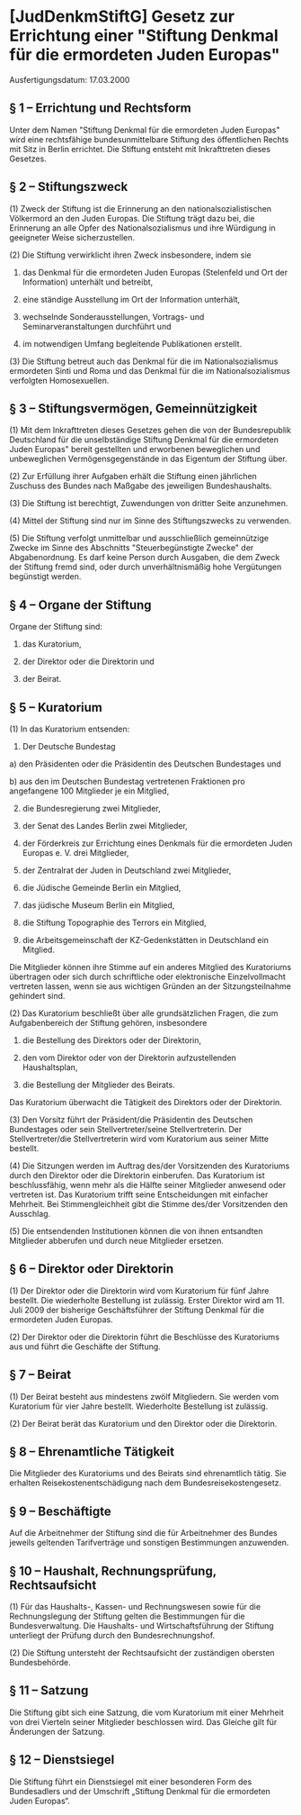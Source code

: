 # [JudDenkmStiftG] Gesetz zur Errichtung einer "Stiftung Denkmal für die ermordeten Juden Europas"

Ausfertigungsdatum: 17.03.2000

 

## § 1 – Errichtung und Rechtsform

Unter dem Namen "Stiftung Denkmal für die ermordeten Juden Europas" wird eine rechtsfähige bundesunmittelbare Stiftung des öffentlichen Rechts mit Sitz in Berlin errichtet. Die Stiftung entsteht mit Inkrafttreten dieses Gesetzes.


## § 2 – Stiftungszweck

(1) Zweck der Stiftung ist die Erinnerung an den nationalsozialistischen Völkermord an den Juden Europas. Die Stiftung trägt dazu bei, die Erinnerung an alle Opfer des Nationalsozialismus und ihre Würdigung in geeigneter Weise sicherzustellen.

(2) Die Stiftung verwirklicht ihren Zweck insbesondere, indem sie

1. das Denkmal für die ermordeten Juden Europas (Stelenfeld und Ort der Information) unterhält und betreibt,

2. eine ständige Ausstellung im Ort der Information unterhält,

3. wechselnde Sonderausstellungen, Vortrags- und Seminarveranstaltungen durchführt und

4. im notwendigen Umfang begleitende Publikationen erstellt.

(3) Die Stiftung betreut auch das Denkmal für die im Nationalsozialismus ermordeten Sinti und Roma und das Denkmal für die im Nationalsozialismus verfolgten Homosexuellen.


## § 3 – Stiftungsvermögen, Gemeinnützigkeit

(1) Mit dem Inkrafttreten dieses Gesetzes gehen die von der Bundesrepublik Deutschland für die unselbständige Stiftung Denkmal für die ermordeten Juden Europas" bereit gestellten und erworbenen beweglichen und unbeweglichen Vermögensgegenstände in das Eigentum der Stiftung über.

(2) Zur Erfüllung ihrer Aufgaben erhält die Stiftung einen jährlichen Zuschuss des Bundes nach Maßgabe des jeweiligen Bundeshaushalts.

(3) Die Stiftung ist berechtigt, Zuwendungen von dritter Seite anzunehmen.

(4) Mittel der Stiftung sind nur im Sinne des Stiftungszwecks zu verwenden.

(5) Die Stiftung verfolgt unmittelbar und ausschließlich gemeinnützige Zwecke im Sinne des Abschnitts "Steuerbegünstigte Zwecke" der Abgabenordnung. Es darf keine Person durch Ausgaben, die dem Zweck der Stiftung fremd sind, oder durch unverhältnismäßig hohe Vergütungen begünstigt werden.


## § 4 – Organe der Stiftung

Organe der Stiftung sind:

1. das Kuratorium,

2. der Direktor oder die Direktorin und

3. der Beirat.


## § 5 – Kuratorium

(1) In das Kuratorium entsenden:

1. Der Deutsche Bundestag

a) den Präsidenten oder die Präsidentin des Deutschen Bundestages und

b) aus den im Deutschen Bundestag vertretenen Fraktionen pro angefangene 100 Mitglieder je ein Mitglied,

2. die Bundesregierung zwei Mitglieder,

3. der Senat des Landes Berlin zwei Mitglieder,

4. der Förderkreis zur Errichtung eines Denkmals für die ermordeten Juden Europas e. V. drei Mitglieder,

5. der Zentralrat der Juden in Deutschland zwei Mitglieder,

6. die Jüdische Gemeinde Berlin ein Mitglied,

7. das jüdische Museum Berlin ein Mitglied,

8. die Stiftung Topographie des Terrors ein Mitglied,

9. die Arbeitsgemeinschaft der KZ-Gedenkstätten in Deutschland ein Mitglied.

Die Mitglieder können ihre Stimme auf ein anderes Mitglied des Kuratoriums übertragen oder sich durch schriftliche oder elektronische Einzelvollmacht vertreten lassen, wenn sie aus wichtigen Gründen an der Sitzungsteilnahme gehindert sind.

(2) Das Kuratorium beschließt über alle grundsätzlichen Fragen, die zum Aufgabenbereich der Stiftung gehören, insbesondere

1. die Bestellung des Direktors oder der Direktorin,

2. den vom Direktor oder von der Direktorin aufzustellenden Haushaltsplan,

3. die Bestellung der Mitglieder des Beirats.

Das Kuratorium überwacht die Tätigkeit des Direktors oder der Direktorin.

(3) Den Vorsitz führt der Präsident/die Präsidentin des Deutschen Bundestages oder sein Stellvertreter/seine Stellvertreterin. Der Stellvertreter/die Stellvertreterin wird vom Kuratorium aus seiner Mitte bestellt.

(4) Die Sitzungen werden im Auftrag des/der Vorsitzenden des Kuratoriums durch den Direktor oder die Direktorin einberufen. Das Kuratorium ist beschlussfähig, wenn mehr als die Hälfte seiner Mitglieder anwesend oder vertreten ist. Das Kuratorium trifft seine Entscheidungen mit einfacher Mehrheit. Bei Stimmengleichheit gibt die Stimme des/der Vorsitzenden den Ausschlag.

(5) Die entsendenden Institutionen können die von ihnen entsandten Mitglieder abberufen und durch neue Mitglieder ersetzen.


## § 6 – Direktor oder Direktorin

(1) Der Direktor oder die Direktorin wird vom Kuratorium für fünf Jahre bestellt. Die wiederholte Bestellung ist zulässig. Erster Direktor wird am 11. Juli 2009 der bisherige Geschäftsführer der Stiftung Denkmal für die ermordeten Juden Europas.

(2) Der Direktor oder die Direktorin führt die Beschlüsse des Kuratoriums aus und führt die Geschäfte der Stiftung.


## § 7 – Beirat

(1) Der Beirat besteht aus mindestens zwölf Mitgliedern. Sie werden vom Kuratorium für vier Jahre bestellt. Wiederholte Bestellung ist zulässig.

(2) Der Beirat berät das Kuratorium und den Direktor oder die Direktorin.


## § 8 – Ehrenamtliche Tätigkeit

Die Mitglieder des Kuratoriums und des Beirats sind ehrenamtlich tätig. Sie erhalten Reisekostenentschädigung nach dem Bundesreisekostengesetz.


## § 9 – Beschäftigte

Auf die Arbeitnehmer der Stiftung sind die für Arbeitnehmer des Bundes jeweils geltenden Tarifverträge und sonstigen Bestimmungen anzuwenden.


## § 10 – Haushalt, Rechnungsprüfung, Rechtsaufsicht

(1) Für das Haushalts-, Kassen- und Rechnungswesen sowie für die Rechnungslegung der Stiftung gelten die Bestimmungen für die Bundesverwaltung. Die Haushalts- und Wirtschaftsführung der Stiftung unterliegt der Prüfung durch den Bundesrechnungshof.

(2) Die Stiftung untersteht der Rechtsaufsicht der zuständigen obersten Bundesbehörde.


## § 11 – Satzung

Die Stiftung gibt sich eine Satzung, die vom Kuratorium mit einer Mehrheit von drei Vierteln seiner Mitglieder beschlossen wird. Das Gleiche gilt für Änderungen der Satzung.


## § 12 – Dienstsiegel

Die Stiftung führt ein Dienstsiegel mit einer besonderen Form des Bundesadlers und der Umschrift „Stiftung Denkmal für die ermordeten Juden Europas“.
